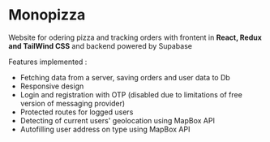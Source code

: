 # Monopizza

Website for odering pizza and tracking orders with frontent in **React, Redux and TailWind CSS** and backend powered by Supabase

Features implemented :

- Fetching data from a server, saving orders and user data to Db
- Responsive design
- Login and registration with OTP (disabled due to limitations of free version of messaging provider)
- Protected routes for logged users
- Detecting of current users' geolocation using MapBox API
- Autofilling user address on type using MapBox API
